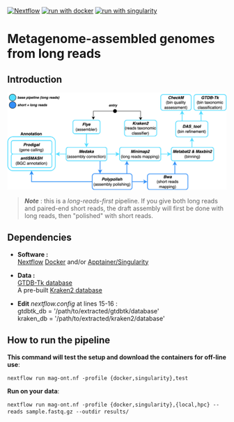[![Nextflow](https://img.shields.io/badge/nextflow%20DSL2-%E2%89%A522.10.1-23aa62.svg)](https://www.nextflow.io/)
[![run with docker](https://img.shields.io/badge/run%20with-docker-0db7ed?labelColor=000000&logo=docker)](https://www.docker.com/)
[![run with singularity](https://img.shields.io/badge/run%20with-singularity-1d355c.svg?labelColor=000000)](https://sylabs.io/docs/)

# Metagenome-assembled genomes from long reads
## Introduction
![alt text](/img/mag-ont_schema.png)

> *__Note__* : this is a *long-reads-first* pipeline. If you give both long reads and paired-end short reads, the draft assembly will first be done with long reads, then "polished" with short reads.
## Dependencies
- __Software :__  
  [Nextflow](https://www.nextflow.io/)
  [Docker](https://www.docker.com/) and/or [Apptainer/Singularity](https://apptainer.org/)  

- __Data :__  
  [GTDB-Tk database](https://ecogenomics.github.io/GTDBTk/installing/index.html#gtdb-tk-reference-data)  
  A pre-built [Kraken2 database](https://benlangmead.github.io/aws-indexes/k2)

- __Edit__ *nextflow.config* at lines 15-16 :  
  gtdbtk_db = '/path/to/extracted/gtdbtk/database'    
  kraken_db = '/path/to/extracted/kraken2/database'

## How to run the pipeline
__This command will test the setup and download the containers for off-line use__:  
```
nextflow run mag-ont.nf -profile {docker,singularity},test
```
__Run on your data__:  
```
nextflow run mag-ont.nf -profile {docker,singularity},{local,hpc} --reads sample.fastq.gz --outdir results/
```
